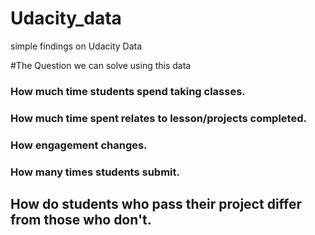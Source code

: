 # Udacity_data
simple findings on Udacity Data

#The Question we can solve using this data

### How much time students spend taking classes.
### How much time spent relates to lesson/projects completed.
### How engagement changes.
### How many times students submit.
## How do students who pass their project differ from those who don't.